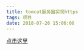 ```yaml
---
title: tomcat服务器实现https
tags: 项目
date: 2018-07-26 15:06:08
---
```

[点击这里](https://blog.csdn.net/feng2qing/article/details/78756453)